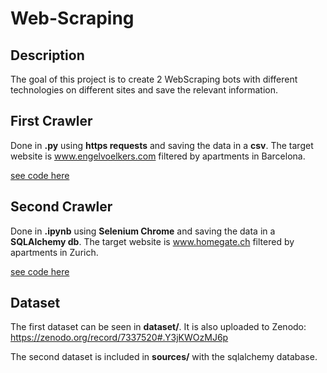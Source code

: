 # Web-Scraping

## Description

The goal of this project is to create 2 WebScraping bots with different technologies on different sites and save the relevant information.

## First Crawler

Done in **.py** using **https requests** and saving the data in a **csv**. The target website is www.engelvoelkers.com filtered by apartments in Barcelona.

[see code here](https://github.com/LukazMartin/Web-Scraping/blob/main/source/scraper.py)

## Second Crawler

Done in **.ipynb** using **Selenium Chrome** and saving the data in a **SQLAlchemy db**. The target website is www.homegate.ch filtered by apartments in Zurich.

[see code here](https://github.com/LukazMartin/Web-Scraping/blob/main/source/webScraping.ipynb)

## Dataset

The first dataset can be seen in **dataset/**. It is also uploaded to Zenodo: https://zenodo.org/record/7337520#.Y3jKWOzMJ6p

The second dataset is included in **sources/** with the sqlalchemy database.

